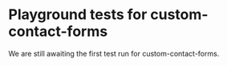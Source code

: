 # Playground tests for custom-contact-forms
We are still awaiting the first test run for custom-contact-forms.
